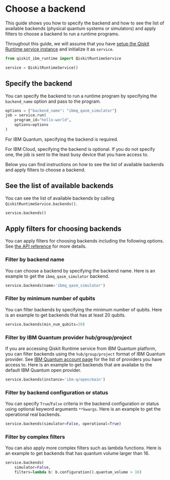 # Choose a backend

This guide shows you how to specify the backend and how to see the list of available backends (physical quantum systems or simulators) and apply filters to choose a backend to run a runtime programs.

Throughout this guide, we will assume that you have [setup the Qiskit Runtime service instance](https://qiskit.org/documentation/partners/qiskit_ibm_runtime/getting_started.html) and initialize it as `service`.

```python
from qiskit_ibm_runtime import QiskitRuntimeService

service = QiskitRuntimeService()
```

## Specify the backend

You can specify the backend to run a runtime program by specifying the `backend_name` option and pass to the program.

```python
options = {"backend_name": "ibmq_qasm_simulator"}
job = service.run(
    program_id="hello-world",
    options=options
)
```

For IBM Quantum, specifying the backend is required.

For IBM Cloud, specifying the backend is optional. If you do not specify one, the job is sent to the least busy device that you have access to.

Below you can find instructions on how to see the list of available backends and apply filters to choose a backend.


## See the list of available backends

You can see the list of available backends by calling `QiskitRuntimeService.backends()`.

```python
service.backends()
```

## Apply filters for choosing backends

You can apply filters for choosing backends including the following options. See [the API reference](https://qiskit.org/documentation/partners/qiskit_ibm_runtime/stubs/qiskit_ibm_runtime.QiskitRuntimeService.backends.html#qiskit_ibm_runtime.QiskitRuntimeService.backends) for more details.

### Filter by backend name

You can choose a backend by specifying the backend name. Here is an example to get the `ibmq_qasm_simulator` backend.

```python
service.backends(name='ibmq_qasm_simulator')
```

### Filter by minimum number of qubits

You can filter backends by specifying the minimum number of qubits. Here is an example to get backends that has at least 20 qubits.

```python
service.backends(min_num_qubits=20)
```

### Filter by IBM Quantum provider hub/group/project

If you are accessing Qiskit Runtime service from IBM Quantum platform, you can filter backends using the `hub/group/project` format of IBM Quantum provider. See [IBM Quantum account page](https://quantum-computing.ibm.com/account) for the list of providers you have access to. Here is an example to get backends that are availabe to the default IBM Quantum open provider.

```python
service.backends(instance='ibm-q/open/main')
```

### Filter by backend configuration or status

You can specify ``True``/``False`` criteria in the backend configuration or status using optional keyword arguments `**kwargs`. Here is an example to get the operational real backends.

```python
service.backends(simulator=False, operational=True)
```

### Filter by complex filters

You can also apply more complex filters such as lambda functions. Here is an example to get backends that has quantum volume larger than 16.

```python
service.backends(
    simulator=False,
    filters=lambda b: b.configuration().quantum_volume > 16)
```
